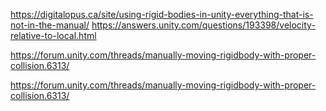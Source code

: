 https://digitalopus.ca/site/using-rigid-bodies-in-unity-everything-that-is-not-in-the-manual/
https://answers.unity.com/questions/193398/velocity-relative-to-local.html







https://forum.unity.com/threads/manually-moving-rigidbody-with-proper-collision.6313/












https://forum.unity.com/threads/manually-moving-rigidbody-with-proper-collision.6313/